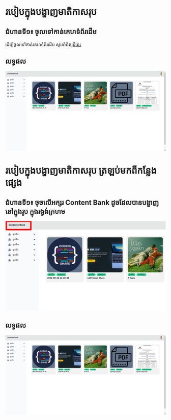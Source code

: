 # របៀបក្នុងបង្ហាញមាតិកាសរុប

## ជំហានទី១៖ ចូលទៅកាន់គេហទំព័រដើម 

ដើម្បីចូលទៅកាន់គេហទំព័រដើម សូមពិនិត្យ[ទីនេះ](first-step.md)

## លទ្ធផល

![Result](first-step/result.png)

# របៀបក្នុងបង្ហាញមាតិកាសរុប ត្រឡប់មកពីកន្លែងផ្សេង

## ជំហានទី១៖ ចុចលើអក្សរ Content Bank ដូចដែលបានបង្ហាញនៅក្នុងរូប ក្នុងរង្វង់ក្រហម

![Return to Main](front-page/return.png)

## លទ្ធផល

![Result](first-step/result.png)